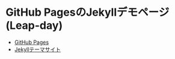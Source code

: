 # GitHub PagesのJekyllデモページ(Leap-day)
- [GitHub Pages](https://shimajima-eiji.github.io/Hosting_demo_jekyll_Leap-day/)
- [Jekyllテーマサイト](https://github.com/pages-themes/leap-day)
